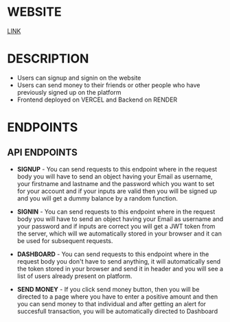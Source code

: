 # WEBSITE
[LINK](https://dummy-paytm.vercel.app)

# DESCRIPTION
* Users can signup and signin on the website
* Users can send money to their friends or other people who have previously signed up on the platform
* Frontend deployed on VERCEL and Backend on RENDER

# ENDPOINTS
## API ENDPOINTS
* **SIGNUP** - You can send requests to this endpoint where in the request body you will have to send an object having your Email as username, your firstname and lastname and the password which you want to set for your account and if your inputs are valid then you will be signed up and you will get a dummy balance by a random function.

* **SIGNIN** - You can send requests to this endpoint where in the request body you will have to send an object having your Email as username and your password and if inputs are correct you will get a JWT token from the server, which will we automatically stored in your browser and it can be used for subsequent requests.

* **DASHBOARD** - You can send requests to this endpoint where in the request body you don't have to send anything, it will automatically send the token stored in your browser and send it in header and you will see a list of users already present on platform.

* **SEND MONEY** - If you click send money button, then you will be directed to a page where you have to enter a positive amount and then you can send money to that individual and after getting an alert for succesfull transaction, you will be automatically directed to Dashboard
